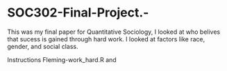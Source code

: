 # SOC302-Final-Project.-
This was my final paper for Quantitative Sociology, I looked at who belives that sucess is gained through hard work. I looked at factors like race, gender, and social class. 

Instructions 
Fleming-work_hard.R and 
